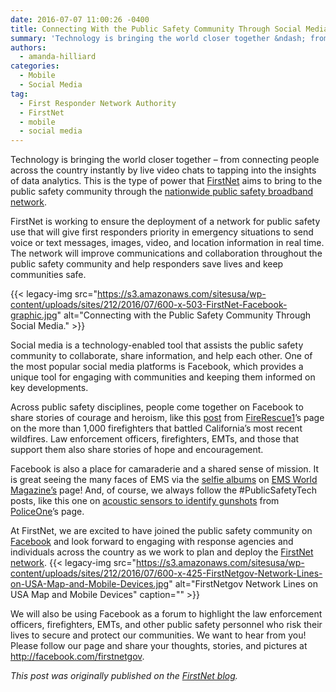 ```yaml
---
date: 2016-07-07 11:00:26 -0400
title: Connecting With the Public Safety Community Through Social Media
summary: 'Technology is bringing the world closer together &ndash; from connecting people across the country instantly by live video chats to tapping into the insights of data analytics. This is the type of power that FirstNet aims to bring to the public safety community through the nationwide public safety broadband network. FirstNet is working to ensure'
authors:
  - amanda-hilliard
categories:
  - Mobile
  - Social Media
tag:
  - First Responder Network Authority
  - FirstNet
  - mobile
  - social media
---
```


Technology is bringing the world closer together – from connecting people across the country instantly by live video chats to tapping into the insights of data analytics. This is the type of power that [FirstNet](http://www.firstnet.gov/) aims to bring to the public safety community through the [nationwide public safety broadband network](http://www.firstnet.gov/network).

FirstNet is working to ensure the deployment of a network for public safety use that will give first responders priority in emergency situations to send voice or text messages, images, video, and location information in real time. The network will improve communications and collaboration throughout the public safety community and help responders save lives and keep communities safe.

{{< legacy-img src="https://s3.amazonaws.com/sitesusa/wp-content/uploads/sites/212/2016/07/600-x-503-FirstNet-Facebook-graphic.jpg" alt="Connecting with the Public Safety Community Through Social Media." >}}

Social media is a technology-enabled tool that assists the public safety community to collaborate, share information, and help each other. One of the most popular social media platforms is Facebook, which provides a unique tool for engaging with communities and keeping them informed on key developments.

Across public safety disciplines, people come together on Facebook to share stories of courage and heroism, like this <a href="https://www.facebook.com/firerescue1/posts/10153746349372939" target="_blank">post</a> from <a href="https://www.facebook.com/firerescue1/" target="_blank">FireRescue1</a>’s page on the more than 1,000 firefighters that battled California’s most recent wildfires. Law enforcement officers, firefighters, EMTs, and those that support them also share stories of hope and encouragement.

Facebook is also a place for camaraderie and a shared sense of mission. It is great seeing the many faces of EMS via the <a href="https://www.facebook.com/EMSWorldFans/photos/?tab=album&album_id=870024156372668" target="_blank">selfie albums</a> on <a href="https://www.facebook.com/EMSWorldFans/" target="_blank">EMS World Magazine’s</a> page! And, of course, we always follow the #PublicSafetyTech posts, like this one on <a href="https://www.facebook.com/policeone/posts/10154305604669740" target="_blank">acoustic sensors to identify gunshots</a> from <a href="https://www.facebook.com/policeone" target="_blank">PoliceOne</a>’s page.

At FirstNet, we are excited to have joined the public safety community on <a href="http://facebook.com/firstnetgov" target="_blank">Facebook</a> and look forward to engaging with response agencies and individuals across the country as we work to plan and deploy the [FirstNet network](http://www.firstnet.gov/network). {{< legacy-img src="https://s3.amazonaws.com/sitesusa/wp-content/uploads/sites/212/2016/07/600-x-425-FirstNetgov-Network-Lines-on-USA-Map-and-Mobile-Devices.jpg" alt="FirstNetgov Network Lines on USA Map and Mobile Devices" caption="" >}} 

We will also be using Facebook as a forum to highlight the law enforcement officers, firefighters, EMTs, and other public safety personnel who risk their lives to secure and protect our communities. We want to hear from you! Please follow our page and share your thoughts, stories, and pictures at <a href="http://facebook.com/firstnetgov" target="_blank">http://facebook.com/firstnetgov</a>.

_This post was originally published on the [FirstNet blog](http://www.firstnet.gov/newsroom/blog)._